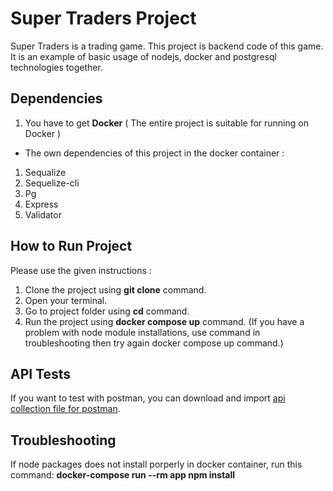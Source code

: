 # Super Traders Project
Super Traders is a trading game. This project is backend code of this game. It is an example of basic usage of nodejs, docker and postgresql technologies together.

## Dependencies
1. You have to get **Docker** ( The entire project is suitable for running on Docker )
  - The own dependencies of this project in the docker container :
1. Sequalize
2. Sequelize-cli
3. Pg
4. Express
5. Validator
   
## How to Run Project
Please use the given instructions :
1. Clone the project using  **git clone**  command.
2. Open your terminal.
3. Go to project folder using  **cd**  command.
4. Run the project using  **docker compose up**  command. (If you have a problem with node module installations, use command in troubleshooting then try again docker compose up command.)

## API Tests
If you want to test with postman, you can download and import [api collection file for postman](/PostmanCollection.json).

## Troubleshooting
If node packages does not install porperly in docker container, run this command: **docker-compose run --rm app npm install**
